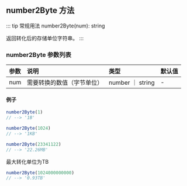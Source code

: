 ## number2Byte 方法
::: tip 常规用法
number2Byte(num): string 

返回转化后的存储单位字符串。
:::


### number2Byte 参数列表
| 参数          | 说明                 | 类型     | 默认值   |
| :----------- |:-----------------| :--------| :--------|
| num         | 需要转换的数值（字节单位）     | number ｜ string      | -      |

#### 例子

```js
number2Byte(1)
// --> '1B'
```

```js
number2Byte(1024)
// --> '1KB'
```

```js
number2Byte(23341122)
// --> '22.26MB'
```
最大转化单位为TB
```js
number2Byte(1024000000000)
// --> '0.93TB'
```